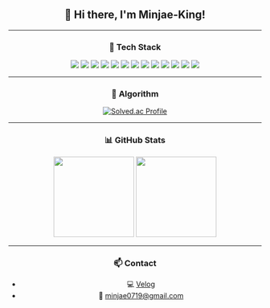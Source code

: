 <div align="center">

## 👋 Hi there, I'm Minjae-King!

---

### 🚀 Tech Stack

<img src="https://img.shields.io/badge/Java-007396?style=flat-square&logo=OpenJDK&logoColor=white"/>
<img src="https://img.shields.io/badge/SQL-4479A1?style=flat-square&logo=MySQL&logoColor=white"/>
<img src="https://img.shields.io/badge/Python-3776AB?style=flat-square&logo=Python&logoColor=white"/>
<img src="https://img.shields.io/badge/Spring Boot-6DB33F?style=flat-square&logo=Spring-Boot&logoColor=white"/>
<img src="https://img.shields.io/badge/JPA-59666C?style=flat-square&logo=Hibernate&logoColor=white"/>
<img src="https://img.shields.io/badge/MyBatis-0052CC?style=flat-square&logo=MySQL&logoColor=white"/>
<img src="https://img.shields.io/badge/REST-000000?style=flat-square&logo=Rest&logoColor=white"/>
<img src="https://img.shields.io/badge/MySQL-005C84?style=flat-square&logo=MySQL&logoColor=white"/>
<img src="https://img.shields.io/badge/Oracle-F80000?style=flat-square&logo=Oracle&logoColor=white"/>
<img src="https://img.shields.io/badge/Git-F05032?style=flat-square&logo=Git&logoColor=white"/>
<img src="https://img.shields.io/badge/GitHub-181717?style=flat-square&logo=GitHub&logoColor=white"/>
<img src="https://img.shields.io/badge/IntelliJ IDEA-000000?style=flat-square&logo=intellijidea&logoColor=white"/>
<img src="https://img.shields.io/badge/AWS-232F3E?style=flat-square&logo=Amazon-AWS&logoColor=white"/>

---

### 🧩 Algorithm

[![Solved.ac Profile](http://mazassumnida.wtf/api/generate_badge?boj=minjae0719)](https://solved.ac/minjae0719)

---

### 📊 GitHub Stats

<div align="center">
  <img src="https://github-readme-stats.vercel.app/api?username=MinJae-King&show_icons=true&theme=dark" height="160"/>
  <img src="https://github-readme-stats.vercel.app/api/top-langs/?username=MinJae-King&layout=compact&theme=dark" height="160"/>
</div>

---

### 📫 Contact

- 💻 [Velog](https://velog.io/@minjae0719)
- 📧 minjae0719@gmail.com

</div>
